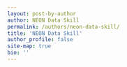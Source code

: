 ```yaml
---
layout: post-by-author
author: NEON Data Skill
permalink: /authors/neon-data-skill/
title: 'NEON Data Skill'
author_profile: false
site-map: true
bio: ''
---
```

